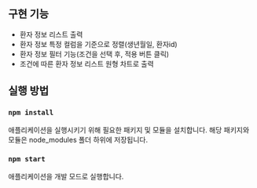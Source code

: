## 구현 기능
- 환자 정보 리스트 출력
- 환자 정보 특정 컬럼을 기준으로 정렬(생년월일, 환자id)
- 환자 정보 필터 기능(조건을 선택 후, 적용 버튼 클릭)
- 조건에 따른 환자 정보 리스트 원형 차트로 출력

## 실행 방법
### `npm install`
애플리케이션을 실행시키기 위해 필요한 패키지 및 모듈을 설치합니다. 해당 패키지와 모듈은 node_modules 폴더 하위에 저장됩니다.

### `npm start`
애플리케이션을 개발 모드로 실행합니다.

